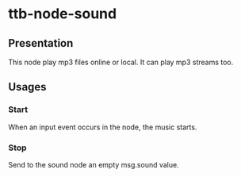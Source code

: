 # ttb-node-sound

## Presentation
This node play mp3 files online or local. It can play mp3 streams too.

## Usages

### Start
When an input event occurs in the node, the music starts.

### Stop
Send to the sound node an empty msg.sound value.
